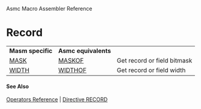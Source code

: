 Asmc Macro Assembler Reference

# Record

<table>
<tr><td><b>Masm specific</b></td><td><b>Asmc equivalents</b></td><td></td></tr>
<tr><td><a href="operator-mask.md">MASK</a></td><td><a href="operator-maskof.md">MASKOF</a></td><td>Get record or field bitmask</td></tr>
<tr><td><a href="operator-width.md">WIDTH</a></td><td><a href="operator-widthof.md">WIDTHOF</a></td><td>Get record or field width</td></tr>
</table>

#### See Also

[Operators Reference](readme.md) | [Directive RECORD](../directive/record.md)
